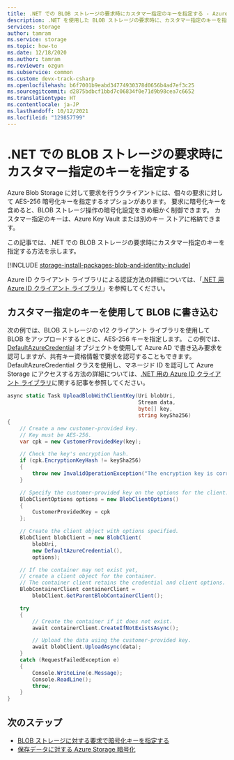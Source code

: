 ```yaml
---
title: .NET での BLOB ストレージの要求時にカスタマー指定のキーを指定する - Azure Storage
description: .NET を使用した BLOB ストレージの要求時に、カスタマー指定のキーを指定する方法について説明します。
services: storage
author: tamram
ms.service: storage
ms.topic: how-to
ms.date: 12/18/2020
ms.author: tamram
ms.reviewer: ozgun
ms.subservice: common
ms.custom: devx-track-csharp
ms.openlocfilehash: b6f7001b9eabd34774930378d0656b4ad7ef3c25
ms.sourcegitcommit: d2875bdbcf1bbd7c06834f0e71d9b98cea7c6652
ms.translationtype: HT
ms.contentlocale: ja-JP
ms.lasthandoff: 10/12/2021
ms.locfileid: "129857799"
---
```

# <a name="specify-a-customer-provided-key-on-a-request-to-blob-storage-with-net"></a>.NET での BLOB ストレージの要求時にカスタマー指定のキーを指定する

Azure Blob Storage に対して要求を行うクライアントには、個々の要求に対して AES-256 暗号化キーを指定するオプションがあります。 要求に暗号化キーを含めると、BLOB ストレージ操作の暗号化設定をきめ細かく制御できます。 カスタマー指定のキーは、Azure Key Vault または別のキー ストアに格納できます。

この記事では、.NET での BLOB ストレージの要求時にカスタマー指定のキーを指定する方法を示します。

[!INCLUDE [storage-install-packages-blob-and-identity-include](../../../includes/storage-install-packages-blob-and-identity-include.md)]

Azure ID クライアント ライブラリによる認証方法の詳細については、「[.NET 用 Azure ID クライアント ライブラリ](/dotnet/api/overview/azure/identity-readme)」を参照してください。

## <a name="use-a-customer-provided-key-to-write-to-a-blob"></a>カスタマー指定のキーを使用して BLOB に書き込む

次の例では、BLOB ストレージの v12 クライアント ライブラリを使用して BLOB をアップロードするときに、AES-256 キーを指定します。 この例では、[DefaultAzureCredential](/dotnet/api/azure.identity.defaultazurecredential) オブジェクトを使用して Azure AD で書き込み要求を認可しますが、共有キー資格情報で要求を認可することもできます。 DefaultAzureCredential クラスを使用し、マネージド ID を認可して Azure Storage にアクセスする方法の詳細については、[.NET 用の Azure ID クライアント ライブラリ](/dotnet/api/overview/azure/identity-readme)に関する記事を参照してください。

```csharp
async static Task UploadBlobWithClientKey(Uri blobUri,
                                          Stream data,
                                          byte[] key,
                                          string keySha256)
{
    // Create a new customer-provided key.
    // Key must be AES-256.
    var cpk = new CustomerProvidedKey(key);

    // Check the key's encryption hash.
    if (cpk.EncryptionKeyHash != keySha256)
    {
        throw new InvalidOperationException("The encryption key is corrupted.");
    }

    // Specify the customer-provided key on the options for the client.
    BlobClientOptions options = new BlobClientOptions()
    {
        CustomerProvidedKey = cpk
    };

    // Create the client object with options specified.
    BlobClient blobClient = new BlobClient(
        blobUri,
        new DefaultAzureCredential(),
        options);

    // If the container may not exist yet,
    // create a client object for the container.
    // The container client retains the credential and client options.
    BlobContainerClient containerClient =
        blobClient.GetParentBlobContainerClient();

    try
    {
        // Create the container if it does not exist.
        await containerClient.CreateIfNotExistsAsync();

        // Upload the data using the customer-provided key.
        await blobClient.UploadAsync(data);
    }
    catch (RequestFailedException e)
    {
        Console.WriteLine(e.Message);
        Console.ReadLine();
        throw;
    }
}
```

## <a name="next-steps"></a>次のステップ

- [BLOB ストレージに対する要求で暗号化キーを指定する](encryption-customer-provided-keys.md)
- [保存データに対する Azure Storage 暗号化](../common/storage-service-encryption.md)
